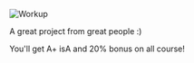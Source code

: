 ![Workup](https://i.imgur.com/kMMN6As.png)

A great project from great people :)

You'll get A+ isA and 20% bonus on all course!
